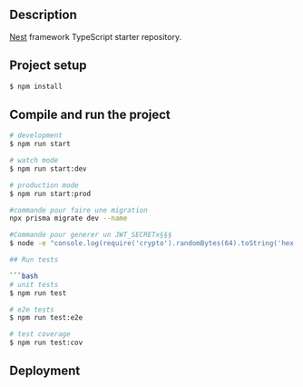 
## Description

[Nest](https://github.com/nestjs/nest) framework TypeScript starter repository.

## Project setup

```bash
$ npm install
```

## Compile and run the project

```bash
# development
$ npm run start

# watch mode
$ npm run start:dev

# production mode
$ npm run start:prod

#commande pour faire une migration
npx prisma migrate dev --name

#Commande pour generer un JWT_SECRETx§§§
$ node -e "console.log(require('crypto').randomBytes(64).toString('hex'))"

## Run tests

```bash
# unit tests
$ npm run test

# e2e tests
$ npm run test:e2e

# test coverage
$ npm run test:cov
```

## Deployment
